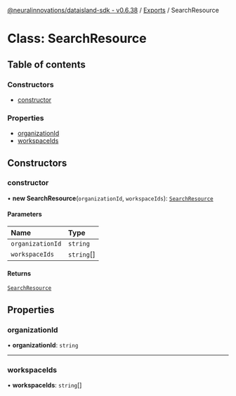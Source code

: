[@neuralinnovations/dataisland-sdk - v0.6.38](../../README.md) / [Exports](../modules.md) / SearchResource

# Class: SearchResource

## Table of contents

### Constructors

- [constructor](SearchResource.md#constructor)

### Properties

- [organizationId](SearchResource.md#organizationid)
- [workspaceIds](SearchResource.md#workspaceids)

## Constructors

### constructor

• **new SearchResource**(`organizationId`, `workspaceIds`): [`SearchResource`](SearchResource.md)

#### Parameters

| Name | Type |
| :------ | :------ |
| `organizationId` | `string` |
| `workspaceIds` | `string`[] |

#### Returns

[`SearchResource`](SearchResource.md)

## Properties

### organizationId

• **organizationId**: `string`

___

### workspaceIds

• **workspaceIds**: `string`[]
